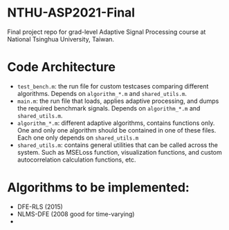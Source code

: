 # NTHU-ASP2021-Final
Final project repo for grad-level Adaptive Signal Processing course at National Tsinghua University, Taiwan.

# Code Architecture
- `test_bench.m`: the run file for custom testcases comparing different algorithms. Depends on `algorithm_*.m` and `shared_utils.m`.
- `main.m`: the run file that loads, applies adaptive processing, and dumps the required benchmark signals. Depends on `algorithm_*.m` and `shared_utils.m`.
- `algorithm_*.m`: different adaptive algorithms, contains functions only. One and only one algorithm should be contained in one of these files. Each one only depends on `shared_utils.m`
- `shared_utils.m`: contains general utilities that can be called across the system. Such as MSELoss function, visualization functions, and custom autocorrelation calculation functions, etc.

# Algorithms to be implemented:
- DFE-RLS (2015)
- NLMS-DFE (2008 good for time-varying)
- 
